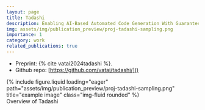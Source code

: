 ```yaml
---
layout: page
title: Tadashi
description: Enabling AI-Based Automated Code Generation With Guaranteed Correctness
img: assets/img/publication_preview/proj-tadashi-sampling.png
importance: 1
category: work
related_publications: true
---
```


- Preprint: {% cite vatai2024tadashi %}.
- Github repo: [https://github.com/vatai/tadashi/]()


<div class="row">
    <div class="col-sm mt-3 mt-md-0">
        {% include figure.liquid loading="eager" path="assets/img/publication_preview/proj-tadashi-sampling.png" title="example image" class="img-fluid rounded" %}
    </div>
</div>
<div class="caption">
    Overview of Tadashi
</div>
